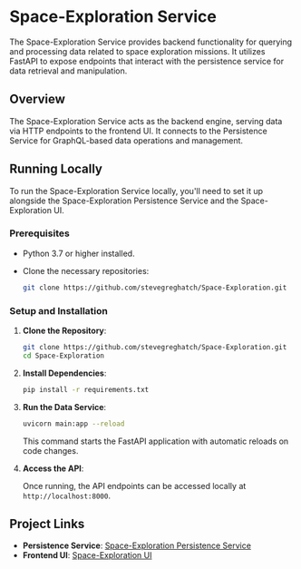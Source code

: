 # Space-Exploration Service

The Space-Exploration Service provides backend functionality for querying and processing data related to space exploration missions. It utilizes FastAPI to expose endpoints that interact with the persistence service for data retrieval and manipulation.

## Overview

The Space-Exploration Service acts as the backend engine, serving data via HTTP endpoints to the frontend UI. It connects to the Persistence Service for GraphQL-based data operations and management.

## Running Locally

To run the Space-Exploration Service locally, you'll need to set it up alongside the Space-Exploration Persistence Service and the Space-Exploration UI.

### Prerequisites

- Python 3.7 or higher installed.
- Clone the necessary repositories:

  ```sh
  git clone https://github.com/stevegreghatch/Space-Exploration.git
  ```

### Setup and Installation

1. **Clone the Repository**:

   ```sh
   git clone https://github.com/stevegreghatch/Space-Exploration.git
   cd Space-Exploration
   ```

2. **Install Dependencies**:

   ```sh
   pip install -r requirements.txt
   ```

3. **Run the Data Service**:

   ```sh
   uvicorn main:app --reload
   ```

   This command starts the FastAPI application with automatic reloads on code changes.

4. **Access the API**:

   Once running, the API endpoints can be accessed locally at `http://localhost:8000`.

## Project Links

- **Persistence Service**: [Space-Exploration Persistence Service](https://github.com/stevegreghatch/space-exploration-persistence-service)
- **Frontend UI**: [Space-Exploration UI](https://github.com/stevegreghatch/space-exploration-ui)

